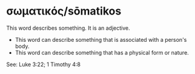 # σωματικός/sōmatikos
This word describes something. It is an adjective.
* This word can describe something that is associated with a person's body.
* This word can describe something that has a physical form or nature.

See: Luke 3:22; 1 Timothy 4:8

